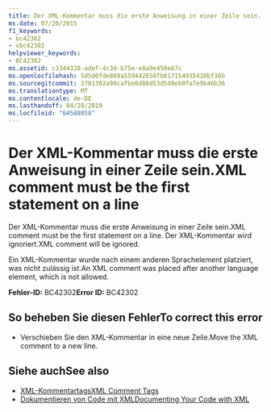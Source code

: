 ```yaml
---
title: Der XML-Kommentar muss die erste Anweisung in einer Zeile sein.
ms.date: 07/20/2015
f1_keywords:
- bc42302
- vbc42302
helpviewer_keywords:
- BC42302
ms.assetid: c3344328-adef-4c3d-b75e-e8a9e450e67c
ms.openlocfilehash: 5d5d0fde809a559442658fb017154935410bf36b
ms.sourcegitcommit: 2701302a99cafbe0d86d53d540eb0fa7e9b46b36
ms.translationtype: MT
ms.contentlocale: de-DE
ms.lasthandoff: 04/28/2019
ms.locfileid: "64588058"
---
```

# <a name="xml-comment-must-be-the-first-statement-on-a-line"></a><span data-ttu-id="3b16a-102">Der XML-Kommentar muss die erste Anweisung in einer Zeile sein.</span><span class="sxs-lookup"><span data-stu-id="3b16a-102">XML comment must be the first statement on a line</span></span>
<span data-ttu-id="3b16a-103">Der XML-Kommentar muss die erste Anweisung in einer Zeile sein.</span><span class="sxs-lookup"><span data-stu-id="3b16a-103">XML comment must be the first statement on a line.</span></span> <span data-ttu-id="3b16a-104">Der XML-Kommentar wird ignoriert.</span><span class="sxs-lookup"><span data-stu-id="3b16a-104">XML comment will be ignored.</span></span>  
  
 <span data-ttu-id="3b16a-105">Ein XML-Kommentar wurde nach einem anderen Sprachelement platziert, was nicht zulässig ist.</span><span class="sxs-lookup"><span data-stu-id="3b16a-105">An XML comment was placed after another language element, which is not allowed.</span></span>  
  
 <span data-ttu-id="3b16a-106">**Fehler-ID:** BC42302</span><span class="sxs-lookup"><span data-stu-id="3b16a-106">**Error ID:** BC42302</span></span>  
  
## <a name="to-correct-this-error"></a><span data-ttu-id="3b16a-107">So beheben Sie diesen Fehler</span><span class="sxs-lookup"><span data-stu-id="3b16a-107">To correct this error</span></span>  
  
- <span data-ttu-id="3b16a-108">Verschieben Sie den XML-Kommentar in eine neue Zeile.</span><span class="sxs-lookup"><span data-stu-id="3b16a-108">Move the XML comment to a new line.</span></span>  
  
## <a name="see-also"></a><span data-ttu-id="3b16a-109">Siehe auch</span><span class="sxs-lookup"><span data-stu-id="3b16a-109">See also</span></span>

- [<span data-ttu-id="3b16a-110">XML-Kommentartags</span><span class="sxs-lookup"><span data-stu-id="3b16a-110">XML Comment Tags</span></span>](../../visual-basic/language-reference/xmldoc/index.md)
- [<span data-ttu-id="3b16a-111">Dokumentieren von Code mit XML</span><span class="sxs-lookup"><span data-stu-id="3b16a-111">Documenting Your Code with XML</span></span>](../../visual-basic/programming-guide/program-structure/documenting-your-code-with-xml.md)
